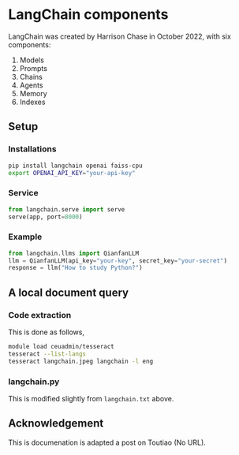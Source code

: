 # LangChain components

LangChain was created by Harrison Chase in October 2022, with six components:

1. Models
2. Prompts
3. Chains
4. Agents
5. Memory
6. Indexes

## Setup

### Installations

```bash
pip install langchain openai faiss-cpu
export OPENAI_API_KEY="your-api-key"
```

### Service

```python
from langchain.serve import serve
serve(app, port=8000)
```

### Example

```python
from langchain.llms import QianfanLLM
llm = QianfanLLM(api_key="your-key", secret_key="your-secret")
response = llm("How to study Python?")
```

## A local document query

### Code extraction

This is done as follows,

```bash
module load ceuadmin/tesseract
tesseract --list-langs
tesseract langchain.jpeg langchain -l eng
```

### langchain.py

This is modified slightly from `langchain.txt` above.

## Acknowledgement

This is documenation is adapted a post on Toutiao (No URL).
